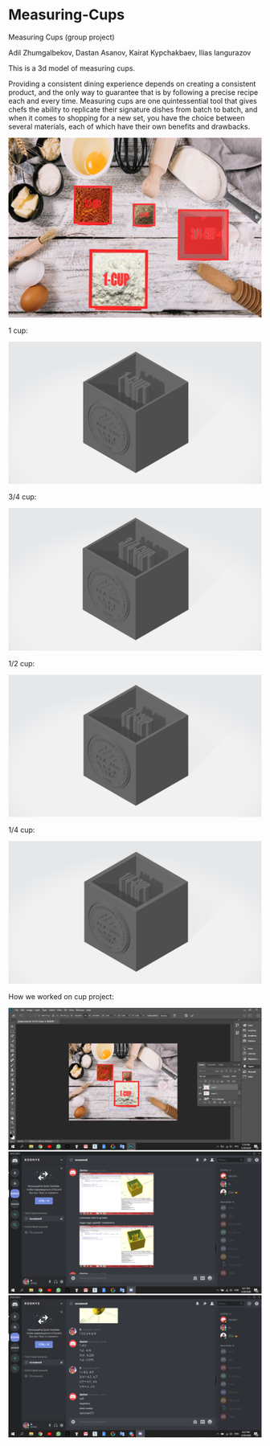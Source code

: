 # Measuring-Cups
Measuring Cups (group project)

Adil Zhumgalbekov, Dastan Asanov, Kairat Kypchakbaev, Ilias Iangurazov

This is a 3d model of measuring cups.

Providing a consistent dining experience depends on creating a consistent product, and the only way to guarantee that is by following a precise recipe each and every time. Measuring cups are one quintessential tool that gives chefs the ability to replicate their signature dishes from batch to batch, and when it comes to shopping for a new set, you have the choice between several materials, each of which have their own benefits and drawbacks.

![Image of project](https://github.com/ilyas0707/Measuring-Cups/blob/master/images/project.jpg)

1 cup:

![Image of project](https://github.com/ilyas0707/Measuring-Cups/blob/master/images/1cup.png)

3/4 cup:

![Image of project](https://github.com/ilyas0707/Measuring-Cups/blob/master/images/3_4cup.png)

1/2 cup:

![Image of project](https://github.com/ilyas0707/Measuring-Cups/blob/master/images/1_2cup.png)

1/4 cup:

![Image of project](https://github.com/ilyas0707/Measuring-Cups/blob/master/images/1_4cup.png)

How we worked on cup project:

![Image of project](https://github.com/ilyas0707/Measuring-Cups/blob/master/images/work1.png)
![Image of project](https://github.com/ilyas0707/Measuring-Cups/blob/master/images/work2.png)
![Image of project](https://github.com/ilyas0707/Measuring-Cups/blob/master/images/work3.png)
